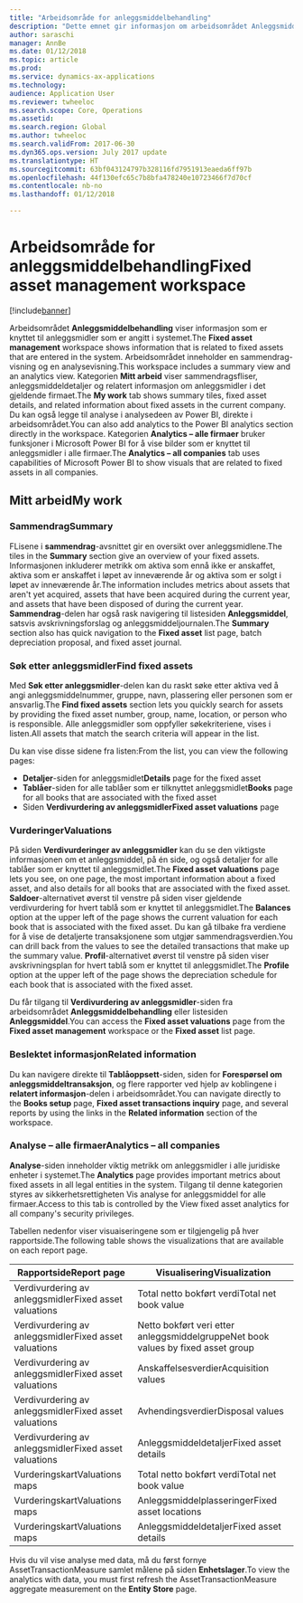 ```yaml
---
title: "Arbeidsområde for anleggsmiddelbehandling"
description: "Dette emnet gir informasjon om arbeidsområdet Anleggsmiddelbehandling. Arbeidsområdet viser informasjon som er knyttet til anleggsmidler som er angitt i systemet. Det omfatter visning av et sammendrag og en visning for analyse."
author: saraschi
manager: AnnBe
ms.date: 01/12/2018
ms.topic: article
ms.prod: 
ms.service: dynamics-ax-applications
ms.technology: 
audience: Application User
ms.reviewer: twheeloc
ms.search.scope: Core, Operations
ms.assetid: 
ms.search.region: Global
ms.author: twheeloc
ms.search.validFrom: 2017-06-30
ms.dyn365.ops.version: July 2017 update
ms.translationtype: HT
ms.sourcegitcommit: 63bf043124797b328116fd7951913eaeda6ff97b
ms.openlocfilehash: 44f130efc65c7b8bfa478240e10723466f7d70cf
ms.contentlocale: nb-no
ms.lasthandoff: 01/12/2018

---
```


# <a name="fixed-asset-management-workspace"></a><span data-ttu-id="4bc3e-105">Arbeidsområde for anleggsmiddelbehandling</span><span class="sxs-lookup"><span data-stu-id="4bc3e-105">Fixed asset management workspace</span></span>

[!include[banner](../includes/banner.md)]

<span data-ttu-id="4bc3e-106">Arbeidsområdet **Anleggsmiddelbehandling** viser informasjon som er knyttet til anleggsmidler som er angitt i systemet.</span><span class="sxs-lookup"><span data-stu-id="4bc3e-106">The **Fixed asset management** workspace shows information that is related to fixed assets that are entered in the system.</span></span> <span data-ttu-id="4bc3e-107">Arbeidsområdet inneholder en sammendrag-visning og en analysevisning.</span><span class="sxs-lookup"><span data-stu-id="4bc3e-107">This workspace includes a summary view and an analytics view.</span></span> <span data-ttu-id="4bc3e-108">Kategorien **Mitt arbeid** viser sammendragsfliser, anleggsmiddeldetaljer og relatert informasjon om anleggsmidler i det gjeldende firmaet.</span><span class="sxs-lookup"><span data-stu-id="4bc3e-108">The **My work** tab shows summary tiles, fixed asset details, and related information about fixed assets in the current company.</span></span> <span data-ttu-id="4bc3e-109">Du kan også legge til analyse i analysedeen av Power BI, direkte i arbeidsområdet.</span><span class="sxs-lookup"><span data-stu-id="4bc3e-109">You can also add analytics to the Power BI analytics section directly in the workspace.</span></span> <span data-ttu-id="4bc3e-110">Kategorien **Analytics – alle firmaer** bruker funksjoner i Microsoft Power BI for å vise bilder som er knyttet til anleggsmidler i alle firmaer.</span><span class="sxs-lookup"><span data-stu-id="4bc3e-110">The **Analytics – all companies** tab uses capabilities of Microsoft Power BI to show visuals that are related to fixed assets in all companies.</span></span>

## <a name="my-work"></a><span data-ttu-id="4bc3e-111">Mitt arbeid</span><span class="sxs-lookup"><span data-stu-id="4bc3e-111">My work</span></span>

### <a name="summary"></a><span data-ttu-id="4bc3e-112">Sammendrag</span><span class="sxs-lookup"><span data-stu-id="4bc3e-112">Summary</span></span>

<span data-ttu-id="4bc3e-113">FLisene i **sammendrag**-avsnittet gir en oversikt over anleggsmidlene.</span><span class="sxs-lookup"><span data-stu-id="4bc3e-113">The tiles in the **Summary** section give an overview of your fixed assets.</span></span> <span data-ttu-id="4bc3e-114">Informasjonen inkluderer metrikk om aktiva som ennå ikke er anskaffet, aktiva som er anskaffet i løpet av inneværende år og aktiva som er solgt i løpet av inneværende år.</span><span class="sxs-lookup"><span data-stu-id="4bc3e-114">The information includes metrics about assets that aren't yet acquired, assets that have been acquired during the current year, and assets that have been disposed of during the current year.</span></span> <span data-ttu-id="4bc3e-115">**Sammendrag**-delen har også rask navigering til listesiden **Anleggsmiddel**, satsvis avskrivningsforslag og anleggsmiddeljournalen.</span><span class="sxs-lookup"><span data-stu-id="4bc3e-115">The **Summary** section also has quick navigation to the **Fixed asset** list page, batch depreciation proposal, and fixed asset journal.</span></span>

### <a name="find-fixed-assets"></a><span data-ttu-id="4bc3e-116">Søk etter anleggsmidler</span><span class="sxs-lookup"><span data-stu-id="4bc3e-116">Find fixed assets</span></span>

<span data-ttu-id="4bc3e-117">Med **Søk etter anleggsmidler**-delen kan du raskt søke etter aktiva ved å angi anleggsmiddelnummer, gruppe, navn, plassering eller personen som er ansvarlig.</span><span class="sxs-lookup"><span data-stu-id="4bc3e-117">The **Find fixed assets** section lets you quickly search for assets by providing the fixed asset number, group, name, location, or person who is responsible.</span></span> <span data-ttu-id="4bc3e-118">Alle anleggsmidler som oppfyller søkekriteriene, vises i listen.</span><span class="sxs-lookup"><span data-stu-id="4bc3e-118">All assets that match the search criteria will appear in the list.</span></span>

<span data-ttu-id="4bc3e-119">Du kan vise disse sidene fra listen:</span><span class="sxs-lookup"><span data-stu-id="4bc3e-119">From the list, you can view the following pages:</span></span>

 - <span data-ttu-id="4bc3e-120">**Detaljer**-siden for anleggsmidlet</span><span class="sxs-lookup"><span data-stu-id="4bc3e-120">**Details** page for the fixed asset</span></span>
 - <span data-ttu-id="4bc3e-121">**Tablåer**-siden for alle tablåer som er tilknyttet anleggsmidlet</span><span class="sxs-lookup"><span data-stu-id="4bc3e-121">**Books** page for all books that are associated with the fixed asset</span></span>
 - <span data-ttu-id="4bc3e-122">Siden **Verdivurdering av anleggsmidler**</span><span class="sxs-lookup"><span data-stu-id="4bc3e-122">**Fixed asset valuations** page</span></span>

### <a name="valuations"></a><span data-ttu-id="4bc3e-123">Vurderinger</span><span class="sxs-lookup"><span data-stu-id="4bc3e-123">Valuations</span></span>

<span data-ttu-id="4bc3e-124">På siden **Verdivurderinger av anleggsmidler** kan du se den viktigste informasjonen om et anleggsmiddel, på én side, og også detaljer for alle tablåer som er knyttet til anleggsmidlet.</span><span class="sxs-lookup"><span data-stu-id="4bc3e-124">The **Fixed asset valuations** page lets you see, on one page, the most important information about a fixed asset, and also details for all books that are associated with the fixed asset.</span></span> <span data-ttu-id="4bc3e-125">**Saldoer**-alternativet øverst til venstre på siden viser gjeldende verdivurdering for hvert tablå som er knyttet til anleggsmidlet.</span><span class="sxs-lookup"><span data-stu-id="4bc3e-125">The **Balances** option at the upper left of the page shows the current valuation for each book that is associated with the fixed asset.</span></span> <span data-ttu-id="4bc3e-126">Du kan gå tilbake fra verdiene for å vise de detaljerte transaksjonene som utgjør sammendragsverdien.</span><span class="sxs-lookup"><span data-stu-id="4bc3e-126">You can drill back from the values to see the detailed transactions that make up the summary value.</span></span> <span data-ttu-id="4bc3e-127">**Profil**-alternativet øverst til venstre på siden viser avskrivningsplan for hvert tablå som er knyttet til anleggsmidlet.</span><span class="sxs-lookup"><span data-stu-id="4bc3e-127">The **Profile** option at the upper left of the page shows the depreciation schedule for each book that is associated with the fixed asset.</span></span>

<span data-ttu-id="4bc3e-128">Du får tilgang til **Verdivurdering av anleggsmidler**-siden fra arbeidsområdet **Anleggsmiddelbehandling** eller listesiden **Anleggsmiddel**.</span><span class="sxs-lookup"><span data-stu-id="4bc3e-128">You can access the **Fixed asset valuations** page from the **Fixed asset management** workspace or the **Fixed asset** list page.</span></span>

### <a name="related-information"></a><span data-ttu-id="4bc3e-129">Beslektet informasjon</span><span class="sxs-lookup"><span data-stu-id="4bc3e-129">Related information</span></span>

<span data-ttu-id="4bc3e-130">Du kan navigere direkte til **Tablåoppsett**-siden, siden for **Forespørsel om anleggsmiddeltransaksjon**, og flere rapporter ved hjelp av koblingene i **relatert informasjon**-delen i arbeidsområdet.</span><span class="sxs-lookup"><span data-stu-id="4bc3e-130">You can navigate directly to the **Books setup** page, **Fixed asset transactions inquiry** page, and several reports by using the links in the **Related information** section of the workspace.</span></span>

### <a name="analytics--all-companies"></a><span data-ttu-id="4bc3e-131">Analyse – alle firmaer</span><span class="sxs-lookup"><span data-stu-id="4bc3e-131">Analytics – all companies</span></span>

<span data-ttu-id="4bc3e-132">**Analyse**-siden inneholder viktig metrikk om anleggsmidler i alle juridiske enheter i systemet.</span><span class="sxs-lookup"><span data-stu-id="4bc3e-132">The **Analytics** page provides important metrics about fixed assets in all legal entities in the system.</span></span> <span data-ttu-id="4bc3e-133">Tilgang til denne kategorien styres av sikkerhetsrettigheten Vis analyse for anleggsmiddel for alle firmaer.</span><span class="sxs-lookup"><span data-stu-id="4bc3e-133">Access to this tab is controlled by the View fixed asset analytics for all company's security privileges.</span></span>

<span data-ttu-id="4bc3e-134">Tabellen nedenfor viser visuaiseringene som er tilgjengelig på hver rapportside.</span><span class="sxs-lookup"><span data-stu-id="4bc3e-134">The following table shows the visualizations that are available on each report page.</span></span>

| <span data-ttu-id="4bc3e-135">Rapportside</span><span class="sxs-lookup"><span data-stu-id="4bc3e-135">Report page</span></span>            | <span data-ttu-id="4bc3e-136">Visualisering</span><span class="sxs-lookup"><span data-stu-id="4bc3e-136">Visualization</span></span>        |
|------------------------|----------------------|
| <span data-ttu-id="4bc3e-137">Verdivurdering av anleggsmidler</span><span class="sxs-lookup"><span data-stu-id="4bc3e-137">Fixed asset valuations</span></span> | <span data-ttu-id="4bc3e-138">Total netto bokført verdi</span><span class="sxs-lookup"><span data-stu-id="4bc3e-138">Total net book value</span></span> |
| <span data-ttu-id="4bc3e-139">Verdivurdering av anleggsmidler</span><span class="sxs-lookup"><span data-stu-id="4bc3e-139">Fixed asset valuations</span></span> | <span data-ttu-id="4bc3e-140">Netto bokført veri etter anleggsmiddelgruppe</span><span class="sxs-lookup"><span data-stu-id="4bc3e-140">Net book values by fixed asset group</span></span> |
| <span data-ttu-id="4bc3e-141">Verdivurdering av anleggsmidler</span><span class="sxs-lookup"><span data-stu-id="4bc3e-141">Fixed asset valuations</span></span> | <span data-ttu-id="4bc3e-142">Anskaffelsesverdier</span><span class="sxs-lookup"><span data-stu-id="4bc3e-142">Acquisition values</span></span> |
| <span data-ttu-id="4bc3e-143">Verdivurdering av anleggsmidler</span><span class="sxs-lookup"><span data-stu-id="4bc3e-143">Fixed asset valuations</span></span> | <span data-ttu-id="4bc3e-144">Avhendingsverdier</span><span class="sxs-lookup"><span data-stu-id="4bc3e-144">Disposal values</span></span> |
| <span data-ttu-id="4bc3e-145">Verdivurdering av anleggsmidler</span><span class="sxs-lookup"><span data-stu-id="4bc3e-145">Fixed asset valuations</span></span> | <span data-ttu-id="4bc3e-146">Anleggsmiddeldetaljer</span><span class="sxs-lookup"><span data-stu-id="4bc3e-146">Fixed asset details</span></span> |
| <span data-ttu-id="4bc3e-147">Vurderingskart</span><span class="sxs-lookup"><span data-stu-id="4bc3e-147">Valuations maps</span></span>        | <span data-ttu-id="4bc3e-148">Total netto bokført verdi</span><span class="sxs-lookup"><span data-stu-id="4bc3e-148">Total net book value</span></span> |
| <span data-ttu-id="4bc3e-149">Vurderingskart</span><span class="sxs-lookup"><span data-stu-id="4bc3e-149">Valuations maps</span></span>        | <span data-ttu-id="4bc3e-150">Anleggsmiddelplasseringer</span><span class="sxs-lookup"><span data-stu-id="4bc3e-150">Fixed asset locations</span></span> |
| <span data-ttu-id="4bc3e-151">Vurderingskart</span><span class="sxs-lookup"><span data-stu-id="4bc3e-151">Valuations maps</span></span>        | <span data-ttu-id="4bc3e-152">Anleggsmiddeldetaljer</span><span class="sxs-lookup"><span data-stu-id="4bc3e-152">Fixed asset details</span></span> |

<span data-ttu-id="4bc3e-153">Hvis du vil vise analyse med data, må du først fornye AssetTransactionMeasure samlet målene på siden **Enhetslager**.</span><span class="sxs-lookup"><span data-stu-id="4bc3e-153">To view the analytics with data, you must first refresh the AssetTransactionMeasure aggregate measurement on the **Entity Store** page.</span></span>

